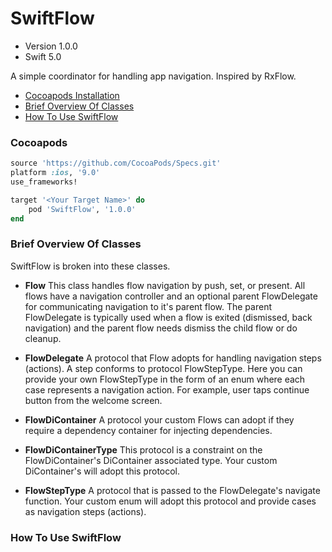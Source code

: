 SwiftFlow
=========

- Version 1.0.0
- Swift 5.0

A simple coordinator for handling app navigation.  Inspired by RxFlow.

- [Cocoapods Installation](#cocoapods)
- [Brief Overview Of Classes](#brief-overview-of-classes)
- [How To Use SwiftFlow](#how-to-use-swiftflow)

### Cocoapods

```ruby
source 'https://github.com/CocoaPods/Specs.git'
platform :ios, '9.0'
use_frameworks!

target '<Your Target Name>' do
    pod 'SwiftFlow', '1.0.0'
end
```
### Brief Overview Of Classes
SwiftFlow is broken into these classes.
- **Flow** This class handles flow navigation by push, set, or present.  All flows have a navigation controller and an optional parent FlowDelegate for communicating navigation to it's parent flow.  The parent FlowDelegate is typically used when a flow is exited (dismissed, back navigation) and the parent flow needs dismiss the child flow or do cleanup.

- **FlowDelegate** A protocol that Flow adopts for handling navigation steps (actions).  A step conforms to protocol FlowStepType.  Here you can provide your own FlowStepType in the form of an enum where each case represents a navigation action.  For example, user taps continue button from the welcome screen.

- **FlowDiContainer** A protocol your custom Flows can adopt if they require a dependency container for injecting dependencies.

- **FlowDiContainerType** This protocol is a constraint on the FlowDiContainer's  DiContainer associated type.  Your custom DiContainer's will adopt this protocol.

- **FlowStepType** A protocol that is passed to the FlowDelegate's navigate function.  Your custom enum will adopt this protocol and provide cases as navigation steps (actions).

### How To Use SwiftFlow
